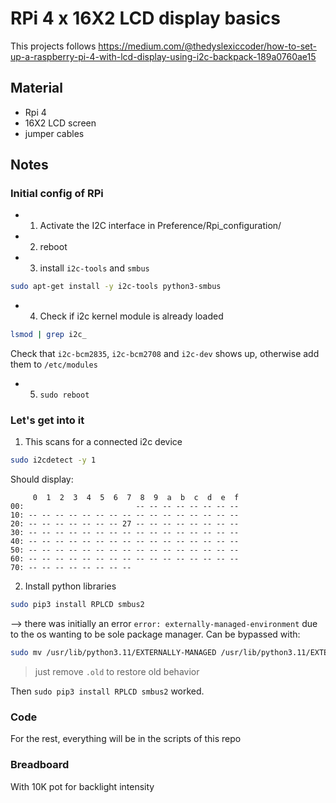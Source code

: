 # RPi 4 x 16X2 LCD display basics

This projects follows https://medium.com/@thedyslexiccoder/how-to-set-up-a-raspberry-pi-4-with-lcd-display-using-i2c-backpack-189a0760ae15

## Material

- Rpi 4
- 16X2 LCD screen
- jumper cables

## Notes

### Initial config of RPi

- 1. Activate the I2C interface in Preference/Rpi_configuration/
- 2. reboot
- 3. install `i2c-tools` and `smbus`
 ```sh
 sudo apt-get install -y i2c-tools python3-smbus
 ```
- 4. Check if i2c kernel module is already loaded
```sh
lsmod | grep i2c_
```
Check that `i2c-bcm2835`, `i2c-bcm2708` and `i2c-dev` shows up, otherwise add them to `/etc/modules`
- 5. `sudo reboot`

### Let's get into it

1. This scans for a connected i2c device

```sh
sudo i2cdetect -y 1
```

Should display:

```
     0  1  2  3  4  5  6  7  8  9  a  b  c  d  e  f
00:                         -- -- -- -- -- -- -- --
10: -- -- -- -- -- -- -- -- -- -- -- -- -- -- -- --
20: -- -- -- -- -- -- -- 27 -- -- -- -- -- -- -- --
30: -- -- -- -- -- -- -- -- -- -- -- -- -- -- -- --
40: -- -- -- -- -- -- -- -- -- -- -- -- -- -- -- --
50: -- -- -- -- -- -- -- -- -- -- -- -- -- -- -- --
60: -- -- -- -- -- -- -- -- -- -- -- -- -- -- -- --
70: -- -- -- -- -- -- -- --
```

2. Install python libraries

```sh
sudo pip3 install RPLCD smbus2
```

--> there was initially an error `error: externally-managed-environment` due to the os wanting to be sole package manager. Can be bypassed with:

```sh
sudo mv /usr/lib/python3.11/EXTERNALLY-MANAGED /usr/lib/python3.11/EXTERNALLY-MANAGED.old
```
> just remove `.old` to restore old behavior

Then `sudo pip3 install RPLCD smbus2` worked.

### Code

For the rest, everything will be in the scripts of this repo

### Breadboard

With 10K pot for backlight intensity


